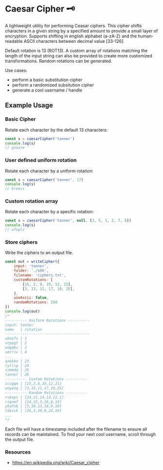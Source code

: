 # Caesar Cipher 🗝️
A lightweight utility for performing Ceasar ciphers. This cipher shifts characters in a given string by a specified amount to provide a small layer of encryption. Supports shifting in english alphabet (a-zA-Z) and the human-readable ASCII characters between decimal value [33-126].

Default rotation is 13 (ROT13). A custom array of rotations matching the length of the input string can also be provided to create more customized transformations. Random rotations can be generated.

Use cases:
- perform a basic substitution cipher
- perform a randomized subsitution cipher
- generate a cool username / handle

## Example Usage

### Basic Cipher
Rotate each character by the default 13 characters:
```js
const s = caesarCipher('tanner')
console.log(s)
// gnaare
```

### User defined uniform rotation
Rotate each character by a uniform rotation:
```js
const s = caesarCipher('tanner', 17)
console.log(s)
// kreevi
```

### Custom rotation array
Rotate each character by a specific rotation:
```js
const s = caesarCipher('tanner', null, [3, 5, 1, 2, 7, 8])
console.log(s)
// wfoplz
```

### Store ciphers
Write the ciphers to an output file.

```js
const out = writeCipher({
    input: 'tanner',
    folder: './shh',
    filename: 'ciphers.txt',
    customRotations: [
        [15, 2, 8, 19, 12, 21],
        [3, 13, 11, 17, 10, 25],
    ],
    useAscii: false,
    randomRotations: 250
})
console.log(out)
/* 
---------- Uniform Rotations ----------
input: tanner
name   | rotation
---------------------------------------
uboofs | 1
vcppgt | 2
wdqqhu | 3
xerriv | 4
...
qxkkbo | 23
ryllcp | 24
szmmdq | 25
tanner | 26
---------- Custom Rotations ----------
icvgqm | [15,2,8,19,12,21]
wnyeoq | [3,13,11,17,10,25]
---------- Random Rotations ----------
rvbaps | [24,21,14,13,11,1]
rzqnmf | [24,25,3,26,8,14]
ykafnb | [5,10,13,18,9,10]
tdxvck | [26,3,10,8,24,19]
...
*/
```

Each file will have a timestamp included after the filename to ensure all records can be maintained. To find your next cool username, scroll through the output file.

### Resources
- https://en.wikipedia.org/wiki/Caesar_cipher